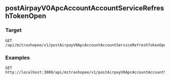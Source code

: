 ## postAirpayV0ApcAccountAccountServiceRefreshTokenOpen


### Target
```
GET /api/mitrashopee/v1/postAirpayV0ApcAccountAccountServiceRefreshTokenOpen
```




### Examples

```
GET http://localhost:3000/api/mitrashopee/v1/postAirpayV0ApcAccountAccountServiceRefreshTokenOpen
```


